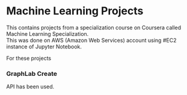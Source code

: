 # Machine Learning Projects
This contains projects from a specialization course on Coursera called Machine Learning Specialization.  
This was done on AWS (Amazon Web Services) account using #EC2 instance of Jupyter Notebook.  
  
For these projects  
### GraphLab Create
API has been used.
